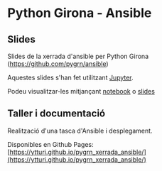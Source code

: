# Python Girona - Ansible

## Slides
Slides de la xerrada d'ansible per Python Girona (https://github.com/pygrn/ansible)

Aquestes slides s'han fet utilitzant [Jupyter](http://jupyter.org).

Podeu visualitzar-les mitjançant [notebook](http://nbviewer.jupyter.org/github/ytturi/pygrn_xerrada_ansible/blob/master/slides/slideshow.ipynb)
 o [slides](http://nbviewer.jupyter.org/format/slides/github/ytturi/pygrn_xerrada_ansible/blob/master/slides/slideshow.ipynb#/)

## Taller i documentació

Realització d'una tasca d'Ansible i desplegament.

Disponibles en Github Pages: [https://ytturi.github.io/pygrn_xerrada_ansible/](https://ytturi.github.io/pygrn_xerrada_ansible/)
